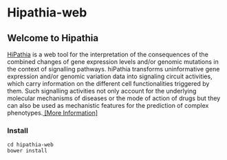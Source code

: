 # Hipathia-web

## Welcome to Hipathia

<a href="http://hipathia.babelomics.org/">HiPathia</a> is a web tool for the interpretation of the consequences of the combined changes of gene expression levels and/or genomic mutations in the context of signalling pathways. hiPathia transforms uninformative gene expression and/or genomic variation data into signaling circuit activities, which carry information on the different cell functionalities triggered by them. Such signalling activities not only account for the underlying molecular mechanisms of diseases or the mode of action of drugs but they can also be used as mechanistic features for the prediction of complex phenotypes.<a href="http://hipathia.babelomics.org/doc/doku.php"> [More Information] </a>

### Install

    cd hipathia-web
    bower install
